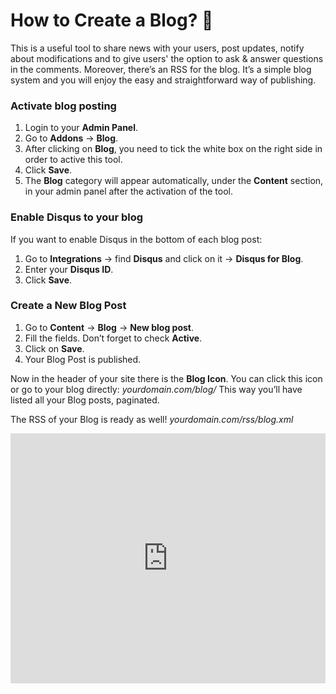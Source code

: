 # How to Create a Blog?  📝


This is a useful tool to share news with your users, post updates, notify about modifications and to give users' the option to ask & answer questions in the comments. 
Moreover, there’s an RSS for the blog. It’s a simple blog system and you will enjoy the easy and straightforward way of publishing.

### Activate blog posting

1.  Login to your  **Admin Panel**.
2.  Go to  **Addons**  ->  **Blog**.
3.  After clicking on **Blog**, you need to tick the white box on the right side in order to active this tool.
4.  Click  **Save**.
5. The **Blog** category will appear automatically, under the **Content** section, in your admin panel after the activation of the tool. 


### Enable Disqus to your blog

If you want to enable Disqus in the bottom of each blog post:

1.  Go to  **Integrations**  -> find  **Disqus** and click on it ->  **Disqus for Blog**.
2.  Enter your **Disqus ID**.
3.  Click  **Save**.


### Create a New Blog Post

1.  Go to **Content**  ->  **Blog**  ->  **New blog post**.
2.  Fill the fields. Don’t forget to check  **Active**.
3.  Click on **Save**.
4.  Your Blog Post is published.


Now in the header of your site there is the  **Blog Icon**. You can click this icon or go to your blog directly:  _yourdomain.com/blog/_  This way you’ll have listed all your Blog posts, paginated.

The RSS of your Blog is ready as well!  _yourdomain.com/rss/blog.xml_


<iframe width="100%" height="400px" src="https://www.youtube.com/embed/HuRHG1-f69Q" title="Yclas video" frameborder="0" allow="accelerometer; autoplay; clipboard-write; encrypted-media; gyroscope; picture-in-picture" allowfullscreen></iframe>
 

